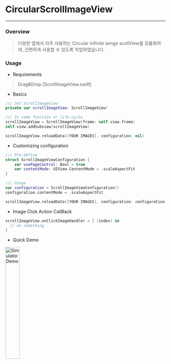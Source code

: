 # CircularScrollImageView
------------
### Overview
> 다양한 앱에서 자주 사용하는 Circular infinite iamge scollView를 모듈화하여,
> 간편하게 사용할 수 있도록 작업하였습니다.

### Usage
* Requirements
> Drag&Drop [ScrollImageView.swift]

* Basics
``` Swift
/// Set ScrollImageView
private var scrollImageView: ScrollImageView!

/// In some function or life-cycle
scrollImageView = ScrollImageView(frame: self.view.frame)
self.view.addSubview(scrollImageView)

scrollImageView.reloadData([YOUR IMAGES], configuration: nil)

```

* Customizing configuration
``` Swift
/// Pre-define
struct ScrollImageViewConfiguration {
    var usePageControl: Bool = true
    var contentMode: UIView.ContentMode = .scaleAspectFit
}

/// Usage
var configuration = ScrollImageViewConfiguration()
configuration.contentMode = .scaleAspectFit

scrollImageView.reloadData([YOUR IMAGES], configuration: configuration)
```

* Image Click Action CallBack
``` Swift
scrollImageView.onClickImageHandler = { (index) in
  // do something
}
```

* Quick Demo
<img width="30%" alt="Simulator Demo" src="https://user-images.githubusercontent.com/83438990/133533971-24788199-4591-4192-aa25-aad7e4ba5e8d.gif">
